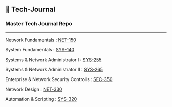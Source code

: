 ## 📓 Tech-Journal
### Master Tech Journal Repo
---------------------------

Network Fundamentals : [NET-150](https://github.com/louismattiolo/NET-150/wiki)

System Fundamentals :  [SYS-140](https://github.com/louismattiolo/SYS-140/wiki)

Systems & Network Administrator I  : [SYS-255](https://github.com/louismattiolo/SYS-255)

Systems & Network Administrator II  : [SYS-265](https://github.com/louismattiolo/SYS-265)
 
Enterprise & Network Security Controlls  : [SEC-350](https://github.com/louismattiolo/SEC-350/wiki)

Network Design : [NET-330](https://github.com/louismattiolo/NET-330/wiki)
        
Automation & Scripting : [SYS-320](https://github.com/louismattiolo/SYS320-01) 
